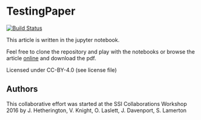 # TestingPaper

[![Build Status](https://travis-ci.org/drvinceknight/TestingPaper.svg?branch=master)](https://travis-ci.org/drvinceknight/TestingPaper)

This article is written in the jupyter notebook.

Feel free to clone the repository and play with the notebooks or browse the
article [online](http://drvinceknight.github.io/TestingPaper) and download the pdf.

Licensed under CC-BY-4.0 (see license file)

## Authors

This collaborative effort was started at the SSI Collaborations Workshop 2016
by J. Hetherington, V. Knight, O. Laslett, J. Davenport, S. Lamerton
